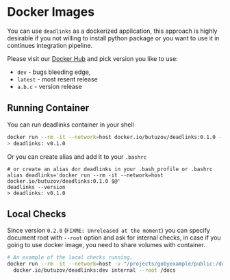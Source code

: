 # Docker Images

You can use `deadlinks` as a dockerized application, this approach is highly desirable if you not willing to install python package or you want to use it in continues integration pipeline.

Please visit our [Docker Hub](https://hub.docker.com/r/butuzov/deadlinks) and pick version you like to use:
* `dev` - bugs bleeding edge,
* `latest` - most resent release
* `a.b.c` - version release

## Running Container

You can run deadlinks container in your shell

```bash
docker run --rm -it --network=host docker.io/butuzov/deadlinks:0.1.0 --version
> deadlinks: v0.1.0
```

Or you can create alias and add it to your `.bashrc`

```
# or create an alias dor deadlinks in your .bash_profile or .bashrc
alias deadlinks='docker run --rm -it --network=host docker.io/butuzov/deadlinks:0.1.0 $@'
deadlinks --version
> deadlinks: v0.1.0
```

## Local Checks

Since version `0.2.0`  (`FIXME: Unreleased at the moment`) you can specify document root with `--root` option and ask for internal checks, in case if you going to use docker image, you need to share volumes with container.

```bash
# An example of the local checks running.
docker run --rm -it --network=host -v "/projects/gobyexample/public:/docs" \
  docker.io/butuzov/deadlinks:dev internal --root /docs
```
